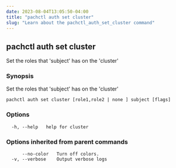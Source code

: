 ```yaml
---
date: 2023-08-04T13:05:50-04:00
title: "pachctl auth set cluster"
slug: "Learn about the pachctl_auth_set_cluster command"
---
```


## pachctl auth set cluster

Set the roles that 'subject' has on the 'cluster'

### Synopsis

Set the roles that 'subject' has on the 'cluster'

```
pachctl auth set cluster [role1,role2 | none ] subject [flags]
```

### Options

```
  -h, --help   help for cluster
```

### Options inherited from parent commands

```
      --no-color   Turn off colors.
  -v, --verbose    Output verbose logs
```